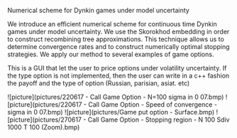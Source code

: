Numerical scheme for Dynkin games under model uncertainty


We introduce an efficient numerical scheme for continuous time Dynkin games under model uncertainty. We use the Skorokhod embedding in order to construct recombining tree approximations. This technique allows us to determine convergence rates and to construct numerically optimal stopping strategies. We apply our method to several examples of game options.


This is a GUI that let the user to price options under volatility uncertainty.
If the type option is not implemented, then the user can write in a c++ fashion the payoff and the type of option (Russian, parisian, asiat. etc)

![picture](pictures/220617 - Call Game Option - N=100 sigma in 0 07.bmp)
![picture](pictures/220617 - Call Game Option - Speed of convergence - sigma in 0 07.bmp)
![picture](pictures/Game put option - Surface.bmp)
![picture](pictures/270617 - Call Game Option - Stopping region - N 100 Sdiv 1000 T 100 (Zoom).bmp)
